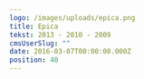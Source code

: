 ```yaml
---
logo: /images/uploads/epica.png
title: Epica
tekst: 2013 - 2010 - 2009
cmsUserSlug: ""
date: 2016-03-07T00:00:00.000Z
position: 40
---
```


